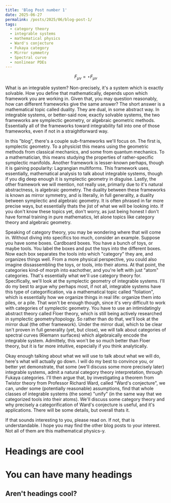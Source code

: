 ```yaml
---
title: 'Blog Post number 1'
date: 2025-06-27
permalink: /posts/2025/06/blog-post-1/
tags:
  - category theory
  - integrable systems
  - mathematical physics
  - Ward's conjecture
  - Fukaya category
  - Mirror symmetry
  - Spectral curve
  - nonlinear PDEs
---
```

$$ F_{\mu \nu}=\star F_{\mu \nu} $$

What is an integrable system? Non-precisely, it's a system which is exactly solvable. How you define that mathematically, depends upon which framework you are working in. Given that, you may question reasonably, how can different frameworks give the same answer? The short answer is a mathematical topic called duality. They are dual, in some abstract way. In integrable systems, or better-said now, exactly solvable systems, the two frameworks are symplectic geometry, or algebraic geometric methods. Essentially all of the frameworks toward integrability fall into one of those frameworks, even if not in a straightforward way. 

In this "blog", there's a couple sub-frameworks we'll focus on. The first is, symplectic geometry. To a physicist this means using the geometric methods from classical mechanics, and some from quantum mechanics. To a mathematician, this means studying the properties of rather-specific symplectic manifolds. Another framework is lesser-known perhaps, though it is gaining popularity: Lagrangian multiforms. This framework uses, essentially, mathematical analysis to talk about integrable systems, though if you dig deep enough it is symplectic geometry in disguise. Lastly, the other framework we will mention, not really use, primarly due to it's natural abstractness, is algebraic geometry. The duality between these frameworks is known as mirror symmetry, and is literally, in full generality, a duality between symplectic and algebraic geometry. It is often phrased in far more precise ways, but essentially thats the jist of what we will be looking into. If you don't know these topics yet, don't worry, as just being honest I don't have formal training in pure mathematics, let alone topics like category theory and algebraic geometry.

Speaking of category theory, you may be wondering where that will come in. Without diving into specifics too much, consider an example. Suppose you have some boxes. Cardboard boxes. You have a bunch of toys, or maybe tools. You label the boxes and put the toys into the different boxes. Now each box separates the tools into which "category" they are, and organizes things well. From a more physical perspective, you could also imagine dissassembling the toys, or tools, into their atoms. At that point, the categories kind-of morph into eachother, and you're left with just "atom" categories. That's essentially what we'll use category theory for. Specifically, we'll look at the symplectic geometry of integrable systems. I'll do my best to argue why perhaps most, if not all, integrable systems have this type of categorification, via a mathematical topic called "foliation", which is essentially how we organize things in real life: organize them into piles, or a pile. That won't be enough though, since it's very difficult to work with categories of symplectic geometry. You have to use an intimidatingly abstract theory called Floer theory, which is still being actively researched in symplectic geometry/topology. So rather than do that, we'll look at the mirror dual (the other framework). Under the mirror dual, which to be clear isn't proven in full generality (yet, but close), we will talk about categories of spectral curves (Riemann surfaces) which algebraically encode the integrable system. Admittely, this won't be so much better than Floer theory, but it is far more intuitive, especially if you think analytically. 

Okay enough talking about what we will use to talk about what we will do, here's what will actually go down. I will do my best to convince you, or better yet demonstrate, that some (we'll discuss some more precisely later) integrable systems, admit a natural category theory interpretation, through Fukaya categories. I'll then argue that, by investigating a theorem from Twistor theory from Professor Richard Ward, called "Ward's conjecture", we can, under some (potentially reasonable) assumptions, find that whole classes of integrable systems (the some) "unify" (in the same way that we categorized tools into their atoms). We'll discuss some category theory and why precisely a categorification of Ward's conjecture is useful, and it's applications. There will be some details, but overall thats it. 

If that sounds interesting to you, please read on. If not, that is understandable. I hope you may find the other blog posts to your interest. Not all of them are this mathematical physics-y. 

Headings are cool
======

You can have many headings
======

Aren't headings cool?
------
